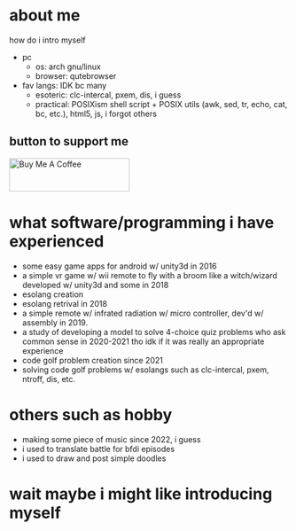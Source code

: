 # about me
how do i intro myself

- pc
  - os: arch gnu/linux
  - browser: qutebrowser
- fav langs: IDK bc many
  - esoteric: clc-intercal, pxem, dis, i guess
  - practical: POSIXism shell script + POSIX utils (awk, sed, tr, echo, cat, bc, etc.), html5, js, i forgot others

## button to support me
<a href="https://www.buymeacoffee.com/Tpaefawzen" target="_blank"><img src="https://cdn.buymeacoffee.com/buttons/v2/default-yellow.png" alt="Buy Me A Coffee" style="height: 60px !important;width: 217px !important;" ></a>

# what software/programming i have experienced
- some easy game apps for android w/ unity3d in 2016
- a simple vr game w/ wii remote to fly with a broom like a witch/wizard developed w/ unity3d and some in 2018
- esolang creation
- esolang retrival in 2018
- a simple remote w/ infrated radiation w/ micro controller, dev'd w/ assembly in 2019.
- a study of developing a model to solve 4-choice quiz problems who ask common sense in 2020-2021 tho idk if it was really an appropriate experience
- code golf problem creation since 2021
- solving code golf problems w/ esolangs such as clc-intercal, pxem, ntroff, dis, etc.

# others such as hobby
- making some piece of music since 2022, i guess
- i used to translate battle for bfdi episodes
- i used to draw and post simple doodles

# wait maybe i might like introducing myself
